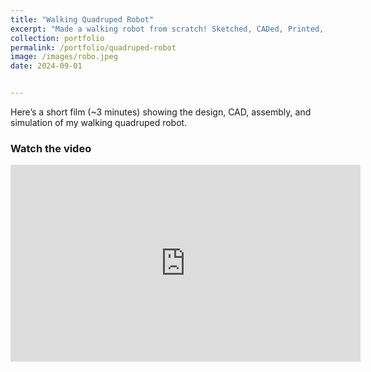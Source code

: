 ```yaml
---
title: "Walking Quadruped Robot"
excerpt: "Made a walking robot from scratch! Sketched, CADed, Printed, and trained to walk in a 3D simulated environment."
collection: portfolio
permalink: /portfolio/quadruped-robot
image: /images/robo.jpeg
date: 2024-09-01


---
```


Here’s a short film (~3 minutes) showing the design, CAD, assembly, and simulation of my walking quadruped robot.

### Watch the video

<iframe width="560" height="315" src="https://www.youtube.com/embed/uqOfbgLYtHI" 
frameborder="0" allowfullscreen></iframe>
